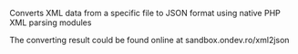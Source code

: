 Converts XML data from a specific file to JSON format using native PHP XML parsing modules

The converting result could be found online at sandbox.ondev.ro/xml2json
